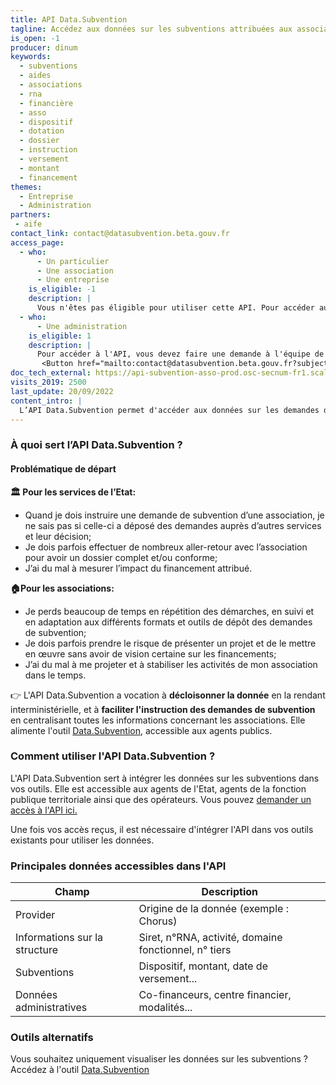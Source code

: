 ```yaml
---
title: API Data.Subvention
tagline: Accédez aux données sur les subventions attribuées aux associations
is_open: -1
producer: dinum
keywords:
  - subventions
  - aides
  - associations
  - rna
  - financière
  - asso
  - dispositif
  - dotation
  - dossier
  - instruction
  - versement
  - montant
  - financement
themes:
  - Entreprise
  - Administration
partners:
 - aife
contact_link: contact@datasubvention.beta.gouv.fr
access_page:
  - who:
      - Un particulier
      - Une association
      - Une entreprise
    is_eligible: -1
    description: |
      Vous n'êtes pas éligible pour utiliser cette API. Pour accéder aux données publiques sur les subventions, vous pouvez effectuer [une recherche sur data.gouv.fr](https://www.data.gouv.fr/fr/datasets/?q=subventions)
  - who:
      - Une administration
    is_eligible: 1
    description: |
      Pour accéder à l'API, vous devez faire une demande à l'équipe de l'API Data.Subvention.
       <Button href="mailto:contact@datasubvention.beta.gouv.fr?subject=Demande d'accès à l'API Data Subventions&body=Bonjour, je souhaite accéder à l'API Data.Subvention.">Envoyer une demande</Button>
doc_tech_external: https://api-subvention-asso-prod.osc-secnum-fr1.scalingo.io/docs/
visits_2019: 2500
last_update: 20/09/2022
content_intro: |
  L’API Data.Subvention permet d'accéder aux données sur les demandes de subventions et sur les subventions attribuées. Elle facilite l'instruction des dossiers de demandes de subventions, en permettant d'**intégrer directement les données dans vos outils existants**.
---
```


### À quoi sert l’API Data.Subvention ?

#### Problématique de départ

**🏛 Pour les services de l’Etat:**

- Quand je dois instruire une demande de subvention d’une association, je ne sais pas si celle-ci a déposé des demandes auprès d’autres services et leur décision;
- Je dois parfois effectuer de nombreux aller-retour avec l’association pour avoir un dossier complet et/ou conforme;
- J’ai du mal à mesurer l’impact du financement attribué.

**🏠Pour les associations:**

- Je perds beaucoup de temps en répétition des démarches, en suivi et en adaptation aux différents formats et outils de dépôt des demandes de subvention;
- Je dois parfois prendre le risque de présenter un projet et de le mettre en œuvre sans avoir de vision certaine sur les financements;
- J’ai du mal à me projeter et à stabiliser les activités de mon association dans le temps.

👉 L'API Data.Subvention a vocation à **décloisonner la donnée** en la rendant interministérielle, et à **faciliter l'instruction des demandes de subvention** en centralisant toutes les informations concernant les associations. Elle alimente l'outil [Data.Subvention](https://datasubvention.beta.gouv.fr/), accessible aux agents publics.

### Comment utiliser l'API Data.Subvention ?

L'API Data.Subvention sert à intégrer les données sur les subventions dans vos outils. Elle est accessible aux agents de l'Etat, agents de la fonction publique territoriale ainsi que des opérateurs.
Vous pouvez [demander un accès à l'API ici.](/les-api/api-data-subvention/demande-acces)

Une fois vos accès reçus, il est nécessaire d'intégrer l'API dans vos outils existants pour utiliser les données.

### Principales données accessibles dans l'API

| Champ              | Description                                                                          |
| ------------------ | ------------------------------------------------------------------------------------ |
| Provider           | Origine de la donnée (exemple : Chorus)                                              |
| Informations sur la structure   | Siret, n°RNA, activité, domaine fonctionnel, n° tiers                   |
| Subventions       | Dispositif, montant, date de versement...                                             |
| Données administratives | Co-financeurs, centre financier, modalités...                                   |

### Outils alternatifs

Vous souhaitez uniquement visualiser les données sur les subventions ? Accédez à l'outil [Data.Subvention](https://datasubvention.beta.gouv.fr/)